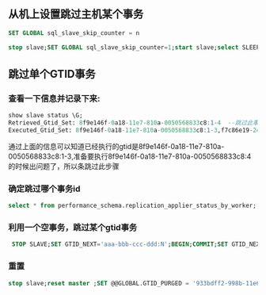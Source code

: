 
## 从机上设置跳过主机某个事务
```sql
SET GLOBAL sql_slave_skip_counter = n
```
```sql
stop slave;SET GLOBAL sql_slave_skip_counter=1;start slave;select SLEEP(1);show slave status\G
```

## 跳过单个GTID事务
### 查看一下信息并记录下来:
```sql
show slave status \G;
Retrieved_Gtid_Set: 8f9e146f-0a18-11e7-810a-0050568833c8:1-4  --跳过此事务  
Executed_Gtid_Set: 8f9e146f-0a18-11e7-810a-0050568833c8:1-3,f7c86e19-24fe-11e7-a66c-005056884f03:1-9
```
通过上面的信息可以知道已经执行的gtid是8f9e146f-0a18-11e7-810a-0050568833c8:1-3,准备要执行8f9e146f-0a18-11e7-810a-0050568833c8:4的时候出问题了，所以条跳过此步骤

### 确定跳过哪个事务id 
```sql
select * from performance_schema.replication_applier_status_by_worker;
```
### 利用一个空事务，跳过某个gtid事务
```sql
 STOP SLAVE;SET GTID_NEXT='aaa-bbb-ccc-ddd:N';BEGIN;COMMIT;SET GTID_NEXT='AUTOMATIC';START SLAVE;
```
### 重置
```sql
stop slave;reset master ;SET @@GLOBAL.GTID_PURGED = '933bdff2-998b-11e6-a3ce-246e9618f108:34'; start slave;sleep 1; show slave status\G
```
